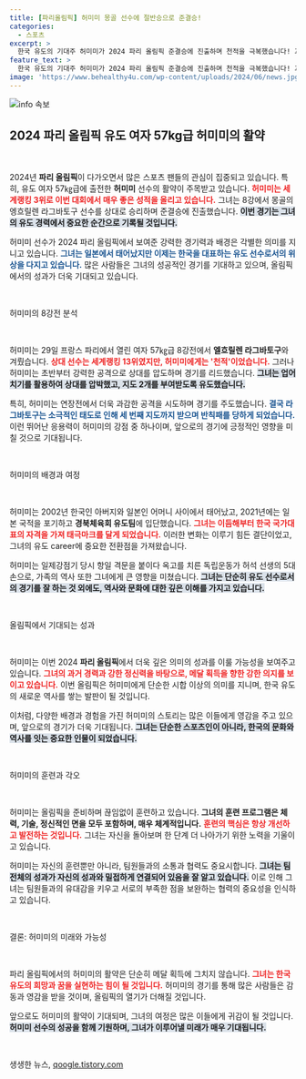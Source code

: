 ```yaml
---
title: [파리올림픽] 허미미 몽골 선수에 절반승으로 준결승!
categories:
  - 스포츠
excerpt: >
  한국 유도의 기대주 허미미가 2024 파리 올림픽 준결승에 진출하며 천적을 극복했습니다! 과감한 공격으로 상대를 압박하고 역사적 배경을 가진 그녀의 여정을 놓치지 마세요.
feature_text: >
  한국 유도의 기대주 허미미가 2024 파리 올림픽 준결승에 진출하며 천적을 극복했습니다! 과감한 공격으로 상대를 압박하고 역사적 배경을 가진 그녀의 여정을 놓치지 마세요.
image: 'https://www.behealthy4u.com/wp-content/uploads/2024/06/news.jpg'
---
```


<p><img src="https://www.behealthy4u.com/wp-content/uploads/2024/06/news.jpg" alt="info 속보" /></p>

<h2 data-ke-size="size26">2024 파리 올림픽 유도 여자 57kg급 허미미의 활약</h2>

<p data-ke-size="size16">&nbsp;</p>

<p>2024년 <b>파리 올림픽</b>이 다가오면서 많은 스포츠 팬들의 관심이 집중되고 있습니다. 특히, 유도 여자 57㎏급에 출전한 <b>허미미</b> 선수의 활약이 주목받고 있습니다. <b><span style="color: #ee2323;">허미미는 세계랭킹 3위로 이번 대회에서 매우 좋은 성적을 올리고 있습니다.</span></b> 그녀는 8강에서 몽골의 엥흐릴렌 라그바토구 선수를 상대로 승리하며 준결승에 진출했습니다. <b><span style="background-color: #21538527;">이번 경기는 그녀의 유도 경력에서 중요한 순간으로 기록될 것입니다.</span></b></p>

<p>허미미 선수가 2024 파리 올림픽에서 보여준 강력한 경기력과 배경은 각별한 의미를 지니고 있습니다. <b><span style="color: #1a5490;">그녀는 일본에서 태어났지만 이제는 한국을 대표하는 유도 선수로서의 위상을 다지고 있습니다.</span></b> 많은 사람들은 그녀의 성공적인 경기를 기대하고 있으며, 올림픽에서의 성과가 더욱 기대되고 있습니다.</p>

<p data-ke-size="size16">&nbsp;</p>

<p>허미미의 8강전 분석</p>

<p data-ke-size="size16">&nbsp;</p>

<p>허미미는 29일 프랑스 파리에서 열린 여자 57㎏급 8강전에서 <b>엘흐릴렌 라그바토구</b>와 겨뤘습니다. <b><span style="color: #ee2323;">상대 선수는 세계랭킹 13위였지만, 허미미에게는 '천적'이었습니다.</span></b> 그러나 허미미는 초반부터 강력한 공격으로 상대를 압도하며 경기를 리드했습니다. <b><span style="background-color: #21538527;">그녀는 업어치기를 활용하여 상대를 압박했고, 지도 2개를 부여받도록 유도했습니다.</span></b></p>

<p>특히, 허미미는 연장전에서 더욱 과감한 공격을 시도하며 경기를 주도했습니다. <b><span style="color: #1a5490;">결국 라그바토구는 소극적인 태도로 인해 세 번째 지도까지 받으며 반칙패를 당하게 되었습니다.</span></b> 이런 뛰어난 응용력이 허미미의 강점 중 하나이며, 앞으로의 경기에 긍정적인 영향을 미칠 것으로 기대됩니다.</p>

<p data-ke-size="size16">&nbsp;</p>

<p>허미미의 배경과 여정</p>

<p data-ke-size="size16">&nbsp;</p>

<p>허미미는 2002년 한국인 아버지와 일본인 어머니 사이에서 태어났고, 2021년에는 일본 국적을 포기하고 <b>경북체육회 유도팀</b>에 입단했습니다. <b><span style="color: #ee2323;">그녀는 이듬해부터 한국 국가대표의 자격을 가져 태극마크를 달게 되었습니다.</span></b> 이러한 변화는 이루기 힘든 결단이었고, 그녀의 유도 career에 중요한 전환점을 가져왔습니다. </p>

<p>허미미는 일제강점기 당시 항일 격문을 붙이다 옥고를 치른 독립운동가 허석 선생의 5대손으로, 가족의 역사 또한 그녀에게 큰 영향을 미쳤습니다. <b><span style="background-color: #21538527;">그녀는 단순히 유도 선수로서의 경기를 잘 하는 것 외에도, 역사와 문화에 대한 깊은 이해를 가지고 있습니다.</span></b></p>

<p data-ke-size="size16">&nbsp;</p>

<p>올림픽에서 기대되는 성과</p>

<p data-ke-size="size16">&nbsp;</p>

<p>허미미는 이번 2024 <b>파리 올림픽</b>에서 더욱 깊은 의미의 성과를 이룰 가능성을 보여주고 있습니다. <b><span style="color: #ee2323;">그녀의 과거 경력과 강한 정신력을 바탕으로, 메달 획득을 향한 강한 의지를 보이고 있습니다.</span></b> 이번 올림픽은 허미미에게 단순한 시합 이상의 의미를 지니며, 한국 유도의 새로운 역사를 쌓는 발판이 될 것입니다.</p>

<p>이처럼, 다양한 배경과 경험을 가진 허미미의 스토리는 많은 이들에게 영감을 주고 있으며, 앞으로의 경기가 더욱 기대됩니다. <b><span style="background-color: #21538527;">그녀는 단순한 스포츠인이 아니라, 한국의 문화와 역사를 잇는 중요한 인물이 되었습니다.</span></b></p>

<p data-ke-size="size16">&nbsp;</p>

<p>허미미의 훈련과 각오</p>

<p data-ke-size="size16">&nbsp;</p>

<p>허미미는 올림픽을 준비하며 끊임없이 훈련하고 있습니다. <b>그녀의 훈련 프로그램은 체력, 기술, 정신적인 면을 모두 포함하며, 매우 체계적입니다.</b> <b><span style="color: #ee2323;">훈련의 핵심은 항상 개선하고 발전하는 것입니다.</span></b> 그녀는 자신을 돌아보며 한 단계 더 나아가기 위한 노력을 기울이고 있습니다. </p>

<p>허미미는 자신의 훈련뿐만 아니라, 팀원들과의 소통과 협력도 중요시합니다. <b><span style="background-color: #21538527;">그녀는 팀 전체의 성과가 자신의 성과와 밀접하게 연결되어 있음을 잘 알고 있습니다.</span></b> 이로 인해 그녀는 팀원들과의 유대감을 키우고 서로의 부족한 점을 보완하는 협력의 중요성을 인식하고 있습니다.</p>

<p data-ke-size="size16">&nbsp;</p>

<p>결론: 허미미의 미래와 가능성</p>

<p data-ke-size="size16">&nbsp;</p>

<p>파리 올림픽에서의 허미미의 활약은 단순히 메달 획득에 그치지 않습니다. <b><span style="color: #ee2323;">그녀는 한국 유도의 희망과 꿈을 실현하는 힘이 될 것입니다.</span></b> 허미미의 경기를 통해 많은 사람들은 감동과 영감을 받을 것이며, 올림픽의 열기가 더해질 것입니다. </p>

<p>앞으로도 허미미의 활약이 기대되며, 그녀의 여정은 많은 이들에게 귀감이 될 것입니다. <b><span style="background-color: #21538527;">허미미 선수의 성공을 함께 기원하며, 그녀가 이루어낼 미래가 매우 기대됩니다.</span></b></p>

<p data-ke-size="size16">&nbsp;</p>
생생한 뉴스, <a href="https://qoogle.tistory.com" rel="dofollow">qoogle.tistory.com</a>



